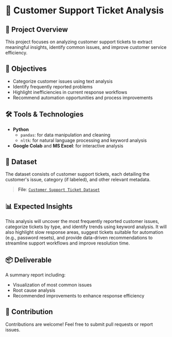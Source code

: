 # 🎫 Customer Support Ticket Analysis

## 📝 Project Overview
This project focuses on analyzing customer support tickets to extract meaningful insights, identify common issues, and improve customer service efficiency.

## 🎯 Objectives
- Categorize customer issues using text analysis  
- Identify frequently reported problems  
- Highlight inefficiencies in current response workflows  
- Recommend automation opportunities and process improvements  

## 🛠 Tools & Technologies
- **Python**
  - `pandas`: for data manipulation and cleaning  
  - `nltk`: for natural language processing and keyword analysis  
- **Google Colab** and **MS Excel**: for interactive analysis

## 📂 Dataset
The dataset consists of customer support tickets, each detailing the customer's issue, category (if labeled), and other relevant metadata.

> **File**: [`Customer Support Ticket Dataset`](https://www.kaggle.com/datasets/suraj520/customer-support-ticket-dataset)

## 📊 Expected Insights
This analysis will uncover the most frequently reported customer issues, categorize tickets by type, and identify trends using keyword analysis. It will also highlight slow response areas, suggest tickets suitable for automation (e.g., password resets), and provide data-driven recommendations to streamline support workflows and improve resolution time.

## 📦 Deliverable
A summary report including:
- Visualization of most common issues  
- Root cause analysis  
- Recommended improvements to enhance response efficiency

## 🤝 Contribution
Contributions are welcome! Feel free to submit pull requests or report issues.

